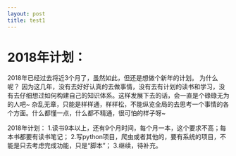 ```yaml
---
layout: post
title: test1
---
```




# 2018年计划：
2018年已经过去将近3个月了，虽然如此，但还是想做个新年的计划。
为什么呢？ 
因为这几年，没有去好好认真的去做事情，没有去有计划的读书和学习，没有去仔细想过如何构建自己的知识体系。这样发展下去的话，会一直是个碌碌无为的人吧~
杂乱无章，只能是样样通，样样松，不能纵览全局的去思考一个事情的各个方面。什么都懂一点，什么都不精通，很可怕的样子呀~

2018年计划：
1.读书9本以上，还有9个月时间，每个月一本，这个要求不高；每本书都要有读书笔记；
2.写python项目，爬虫或者其他的，要有系统的项目，不能是只去考虑完成功能，只是“脚本”；
3.继续，待补充。

